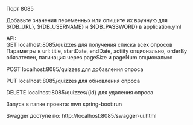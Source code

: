 Порт 8085

Добавьте значения переменных или опишите их вручную для ${DB_URL}, ${DB_USERNAME} и ${DB_PASSWORD} в application.yml <br>

API:<br>
GET localhost:8085/quizzes	для получения списка всех опросов<br>
Параметры в url: title, startDate, endDate, actiity опционально, orderBy обязателен, пагинация через pageSize и pageNum опционально<br>

POST localhost:8085/quizzes	для добавления опроса

PUT localhost:8085/quizzes	для обновления опроса

DELETE localhost:8085/quizzes/{id} для удаления опроса


Запуск в папке проекта: mvn spring-boot:run

Swagger доступе по: http://localhost:8085/swagger-ui.html
